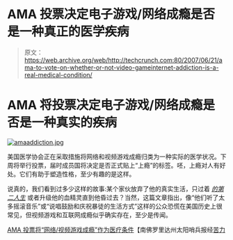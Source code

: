 # AMA 投票决定电子游戏/网络成瘾是否是一种真正的医学疾病

> 原文：<https://web.archive.org/web/http://techcrunch.com:80/2007/06/21/ama-to-vote-on-whether-or-not-video-gameinternet-addiction-is-a-real-medical-condition/>

# AMA 将投票决定电子游戏/网络成瘾是否是一种真实的疾病

[![amaaddiction.jpg](img/3d5e12884ef1a50b7adf86670107a39b.png)](https://web.archive.org/web/20210903045147/http://old.crunchgear.com/wp-content/uploads/amaaddiction.jpg "amaaddiction.jpg")

美国医学协会正在采取措施将网络和视频游戏成瘾归类为一种实际的医学状况。下周将举行投票，届时成员国将决定是否正式贴上“上瘾”的标签。呸，上瘾对人有好处。它们有助于塑造性格，至少有趣的是这样。

说真的，我们看到过多少这样的故事:某个家伙放弃了他的真实生活，只过着 [*的第二人生*](xxx) 或者升级他的血精灵直到他昏过去？当然，这篇文章指出，像“他们听了太多摇滚音乐”或“说唱鼓励和庆祝暴徒的生活方式”这样的公众恐慌在美国历史上很常见，但视频游戏和互联网成瘾似乎确实存在，至少是传闻。

[AMA 投票将“网络/视频游戏成瘾”作为医疗条件](https://web.archive.org/web/20210903045147/http://www.sun-sentinel.com/news/local/southflorida/sfl-flasands0621nbjun21,0,771832.story?coll=sfla-news-sfla)【南佛罗里达州太阳哨兵报经[苦力](https://web.archive.org/web/20210903045147/http://drudgereport.com/)